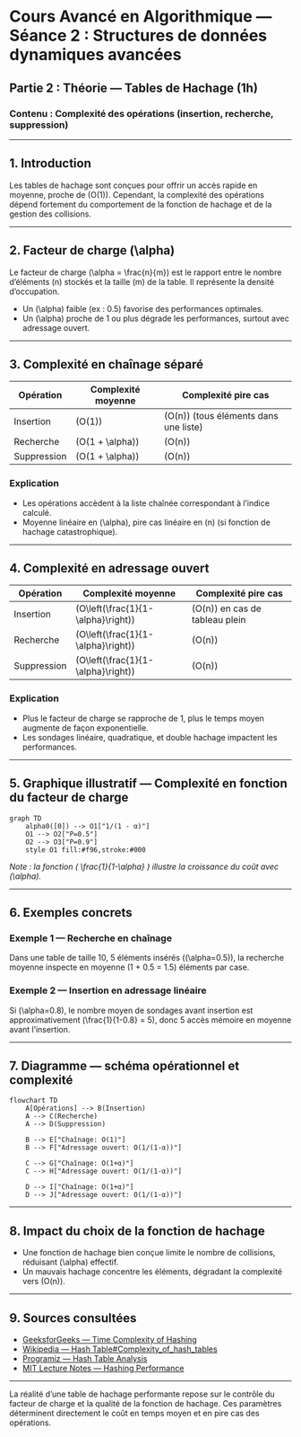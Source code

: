 # Cours Avancé en Algorithmique — Séance 2 : Structures de données dynamiques avancées  
## Partie 2 : Théorie — Tables de Hachage (1h)  
### Contenu : Complexité des opérations (insertion, recherche, suppression)

---

## 1. Introduction

Les tables de hachage sont conçues pour offrir un accès rapide en moyenne, proche de \(O(1)\). Cependant, la complexité des opérations dépend fortement du comportement de la fonction de hachage et de la gestion des collisions.

---

## 2. Facteur de charge \(\alpha\)

Le facteur de charge \(\alpha = \frac{n}{m}\) est le rapport entre le nombre d’éléments \(n\) stockés et la taille \(m\) de la table. Il représente la densité d’occupation.

- Un \(\alpha\) faible (ex : 0.5) favorise des performances optimales.
- Un \(\alpha\) proche de 1 ou plus dégrade les performances, surtout avec adressage ouvert.

---

## 3. Complexité en chaînage séparé

| Opération   | Complexité moyenne  | Complexité pire cas                     |
|-------------|--------------------|---------------------------------------|
| Insertion   | \(O(1)\)           | \(O(n)\) (tous éléments dans une liste)       |
| Recherche   | \(O(1 + \alpha)\)  | \(O(n)\)                              |
| Suppression | \(O(1 + \alpha)\)  | \(O(n)\)                              |

### Explication

- Les opérations accèdent à la liste chaînée correspondant à l’indice calculé.
- Moyenne linéaire en \(\alpha\), pire cas linéaire en \(n\) (si fonction de hachage catastrophique).

---

## 4. Complexité en adressage ouvert

| Opération   | Complexité moyenne         | Complexité pire cas            |
|-------------|---------------------------|-------------------------------|
| Insertion   | \(O\left(\frac{1}{1-\alpha}\right)\) | \(O(n)\) en cas de tableau plein      |
| Recherche   | \(O\left(\frac{1}{1-\alpha}\right)\) | \(O(n)\)                      |
| Suppression | \(O\left(\frac{1}{1-\alpha}\right)\) | \(O(n)\)                      |

### Explication

- Plus le facteur de charge se rapproche de 1, plus le temps moyen augmente de façon exponentielle.
- Les sondages linéaire, quadratique, et double hachage impactent les performances.

---

## 5. Graphique illustratif — Complexité en fonction du facteur de charge

```mermaid
graph TD
    alpha0([0]) --> O1["1/(1 - α)"]
    O1 --> O2["P=0.5"]
    O2 --> O3["P=0.9"]
    style O1 fill:#f96,stroke:#000
```

*Note : la fonction \( \frac{1}{1-\alpha} \) illustre la croissance du coût avec \(\alpha\).*

---

## 6. Exemples concrets

### Exemple 1 — Recherche en chaînage

Dans une table de taille 10, 5 éléments insérés (\(\alpha=0.5\)), la recherche moyenne inspecte en moyenne \(1 + 0.5 = 1.5\) éléments par case.

### Exemple 2 — Insertion en adressage linéaire

Si \(\alpha=0.8\), le nombre moyen de sondages avant insertion est approximativement \(\frac{1}{1-0.8} = 5\), donc 5 accès mémoire en moyenne avant l’insertion.

---

## 7. Diagramme — schéma opérationnel et complexité

```mermaid
flowchart TD
    A[Opérations] --> B(Insertion)
    A --> C(Recherche)
    A --> D(Suppression)

    B --> E["Chaînage: O(1)"]
    B --> F["Adressage ouvert: O(1/(1-α))"]
    
    C --> G["Chaînage: O(1+α)"]
    C --> H["Adressage ouvert: O(1/(1-α))"]

    D --> I["Chaînage: O(1+α)"]
    D --> J["Adressage ouvert: O(1/(1-α))"]
```

---

## 8. Impact du choix de la fonction de hachage

- Une fonction de hachage bien conçue limite le nombre de collisions, réduisant \(\alpha\) effectif.
- Un mauvais hachage concentre les éléments, dégradant la complexité vers \(O(n)\).

---

## 9. Sources consultées

- [GeeksforGeeks — Time Complexity of Hashing](https://www.geeksforgeeks.org/time-complexity-of-hashing-in-hashing-data-structure/)
- [Wikipedia — Hash Table#Complexity_of_hash_tables](https://en.wikipedia.org/wiki/Hash_table#Complexity_of_hash_tables)
- [Programiz — Hash Table Analysis](https://www.programiz.com/dsa/hash-table)
- [MIT Lecture Notes — Hashing Performance](https://ocw.mit.edu/courses/6-006-introduction-to-algorithms-fall-2011/resources/lec10/)

---

La réalité d’une table de hachage performante repose sur le contrôle du facteur de charge et la qualité de la fonction de hachage. Ces paramètres déterminent directement le coût en temps moyen et en pire cas des opérations.

